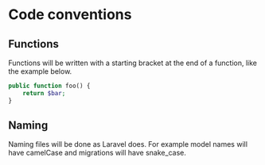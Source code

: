 # Code conventions

## Functions
Functions will be written with a starting bracket at the end of a function, like the example below.
```php
public function foo() {
    return $bar;
}
```

## Naming
Naming files will be done as Laravel does. For example model names will have camelCase and migrations will have snake_case.

